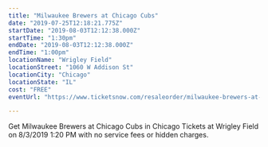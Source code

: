 ```yaml
---
title: "Milwaukee Brewers at Chicago Cubs"
date: "2019-07-25T12:18:21.775Z"
startDate: "2019-08-03T12:12:38.000Z"
startTime: "1:30pm"
endDate: "2019-08-03T12:12:38.000Z"
endTime: "1:00pm"
locationName: "Wrigley Field"
locationStreet: "1060 W Addison St"
locationCity: "Chicago"
locationState: "IL"
cost: "FREE"
eventUrl: "https://www.ticketsnow.com/resaleorder/milwaukee-brewers-at-chicago-cubs-tickets-chicago-il-8-3-2019/tickets/2460813"

---
```


Get Milwaukee Brewers at Chicago Cubs in Chicago Tickets at Wrigley Field on 8/3/2019 1:20 PM with no service fees or hidden charges. 

